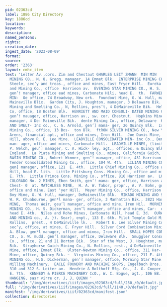 ```yaml
---
pid: 02363cd
label: 1886 City Directory
key: 1886cd
location: 
keywords: 
description: 
named_persons: 
rights: 
creation_date: 
ingest_date: '2023-08-09'
format: 
source: 
order: '2363'
layout: cmhc_item
text: 'Lelter Av.,cors. Zim and Chestaut GHARLES LEIT ZMANN  MIN MIN     285     EMMET
  MINING CO., N. 8. Gregg, manager, 14 Emmet Blk.  ENTERPRISE MINING CO., George C.
  Steele, sec’y and treas., office and mines, East Fryer Hill.  Eureka Prospecting
  and Mining Co., office  Harrieon av.  EVENING STAR MINING CO., H. S. Dickerman,
  gen’! manager, office ead mines, Carbonate Hili, head E.  th.  FARWELL CONSOLIDATED
  MIN-  Oe office, 74 Broadway, New ork.  Foundout Mine, G. W. Hull, manager, De-
  Maineville Blix.  Garden City, J. Houghton, manager, 3 Delaware Bik.  Headlight
  Mining and Smelting Co., N, Rellins, pres’t, 4 DeMaineville Bik.  Helena Miuing
  Co, office, 18 Boston Blk.  HENRIETT AND MAID CONSOLI- DATED MINING CO., Eben Smith,
  gen’! mauager, office, Harrison av., sw. cor. Chestnut.  Hopkins Mine, N. Rollins,
  manager, 4 De- Maineville Bik.  dente Mining Co., office, Delaware  HUMBOLDT MINING
  AND SMELT- Inc co., C. G. Arnold, gen’] mana- ger, 26 Quincy Blk.  Iron Hill Cons.
  Mining Co., office, 13 Bos-  ton Blk.  ftRON SILVER MINING CO., New York, Waldemar
  Arens, financial apt., office and mines, Iron Hill.  Joe Davis Mine, East Fryer
  Hill, above R. E. Lee Mine.  LEADVILLE CONSOLIDATED MIN- inc Co., Benjamin Harrison,
  man- ager, office and mines, Carbonate Hill.  LEADVILLE MINES, (limited,) James
  P. Welch, geu’] manager, C. A. Hick- ley, agt., offices, & Quincy Blk., and London,
  England.  La Piata Mining and Smelting Co., mines, California Guich, nr. Ore.  LEE
  BASIN MINING CO., Robert Wimmer, gen’! manager, office, 431 Harrison av.  Legal
  Tender Consolidated Mining Co., office, 104 W. 4th.  LILIAN MINING CO.,  T. S. Wood,
  gen] manager, office, 121  E. 4th.  Little Chief Mining Co., office and mines, Fryer
  Hill, head E. lith.  Little Pittsburg Cons. Mining Co., office and mines, head of
  E. 7th.  Little Prince Cons. Mining Co., office, 816 Harrison av.  LOVISVILLE AND
  COLORADO No. 2 MINES, Eben Smith, gen’! mana- ger, office, Harrison av., sw. cor.
  Chest- 0  at. MATCHLESS MINE,  H. A. W. Tabor, propr., A. V. Bohn, gon manager,
  office and mine, East ‘yer Hill.  Meyer Mining Co., office, Harrison Red. Works  Michigan
  Boy Mine, G. W. Hull, manager, DeMaineville Blk.  MIKADO MINING AND SMELTING co.,
  W. R. Chuabourne, gen*l mana- ger, office, 3 Manhattan Bik., 3821 Har- rinon av.  MINNIE
  MINE,  Thomas Weir, geu‘l manager, office and mine, Iren Hil.  MORNING STAR CONSOLIDATED
  MINING CO., H. S. Dickerman, zen’l manager, office and mines, Car-  onate Hill,
  head E. 4th.  Niles and Rohe Mines, Carbonate Hill, head E. 3d.  OURAY DISCOVERY
  AND MINING co., A. }). Sear), enpt., 133 E. 6th. Pilot Temple Gold Miniug Co., N.
  Rollins,  prest., 4 DeMainville lk. .  Robert E. Lee Silver Mining Co., EB. A. Guilbault,
  sec’y, office, at mines, E. Fryer Hill.  Silver Cord Combination Mining Co., A.
  A. Blow, gen*l manager, office and minea, Iron Hill.  SMALL HOPES CONSOLIDATED MINING
  CO., S. W. mudd, gen’l manager, office, Delaware Blk.  Smuggler Consolidated Mining
  Co., office, 21 and 21 Borton Bik.  Star of the West, J. Houghton, manager, 8 Delaware
  Bik.  Strayhorse Guich Mining Co., N. Rollins, rest., 4 DeMaineville Blk.  Tip Top
  Mine, office, Emmet Blk.  Ulster-Newton Mining Co., office, 311 Har- rison ay.  Vanderbilt
  Mine, office, Quincy Bik. ~  Virginius Mining Co., office, 211 E. 4th.  WARD CONSOLIDATED
  MINING co., H.S. Dickerman, gen’] manager, office, Morning Star Mine.  Mining and
  Milling Machinery.  EACLE FOUNDRY AND MACHINE SHOPS, Engelbach Bros., props., 304,
  310 and 312 S. Leiter av.  Hendrie & Bolthoff Mfg. Co., J. G. Cooper, manager, 112
  E. 7th.  KENNEDY & PIERCE MACHINERY CcO., W. C. Bogue, agt., 106 EB. 4th.     PAPER
  HANGING, sasr virre cr. J, J, QUINN '
thumbnail: "/img/derivatives/iiif/images/02363cd/full/250,/0/default.jpg"
full: "/img/derivatives/iiif/images/02363cd/full/1140,/0/default.jpg"
manifest: "/img/derivatives/iiif/02363cd/manifest.json"
collection: directories
---
```

